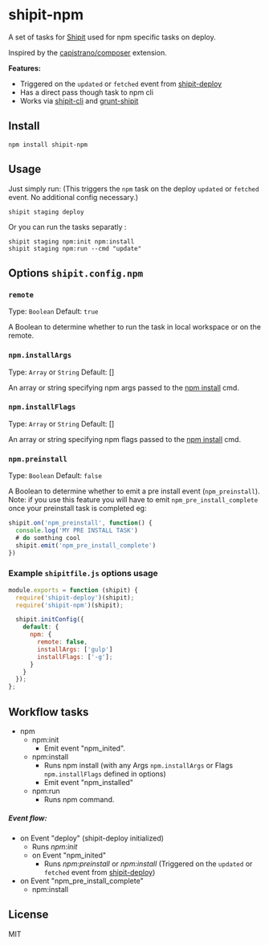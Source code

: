 # shipit-npm

A set of tasks for [Shipit](https://github.com/shipitjs/shipit) used for npm specific tasks on deploy.

Inspired by the [capistrano/composer](https://github.com/capistrano/composer/) extension.


**Features:**

- Triggered on the `updated` or `fetched` event from [shipit-deploy](https://github.com/shipitjs/shipit-deploy)
- Has a direct pass though task to npm cli
- Works via [shipit-cli](https://github.com/shipitjs/shipit) and [grunt-shipit](https://github.com/shipitjs/grunt-shipit)

## Install

```
npm install shipit-npm
```

## Usage

Just simply run: (This triggers the `npm` task on the deploy `updated` or `fetched` event. No additional config necessary.)

```
shipit staging deploy

```

Or you can run the tasks separatly :

```
shipit staging npm:init npm:install
shipit staging npm:run --cmd "update"

```


## Options `shipit.config.npm`

### `remote`

Type: `Boolean`
Default: `true`

A Boolean to determine whether to run the task in local workspace or on the remote.

### `npm.installArgs`

Type: `Array` or `String`
Default: []

An array or string specifying npm args passed to the [npm install](https://docs.npmjs.com/cli/install) cmd.

### `npm.installFlags`

Type: `Array` or `String`
Default: []

An array or string specifying npm flags passed to the [npm install](https://docs.npmjs.com/cli/install) cmd.

### `npm.preinstall`

Type: `Boolean`
Default: `false`

A Boolean to determine whether to emit a pre install event (`npm_preinstall`). Note: if you use this feature you will have to emit `npm_pre_install_complete` once your preinstall task is completed eg:
```js
shipit.on('npm_preinstall', function() {
  console.log('MY PRE INSTALL TASK')
  # do somthing cool
  shipit.emit('npm_pre_install_complete')
})
```


### Example `shipitfile.js` options usage

```js
module.exports = function (shipit) {
  require('shipit-deploy')(shipit);
  require('shipit-npm')(shipit);

  shipit.initConfig({
    default: {
      npm: {
        remote: false,
        installArgs: ['gulp']
        installFlags: ['-g'];
      }
    }
  });
};
```

## Workflow tasks

- npm
  - npm:init
      - Emit event "npm_inited".
  - npm:install
    - Runs npm install (with any Args `npm.installArgs` or Flags `npm.installFlags` defined in options)
    - Emit event "npm_installed"
  - npm:run
      - Runs npm command.

##### Event flow:

- on Event "deploy" (shipit-deploy initialized)
  - Runs *npm:init*
  - on Event "npm_inited"
    - Runs *npm:preinstall* or *npm:install* (Triggered on the `updated` or `fetched` event from [shipit-deploy](https://github.com/shipitjs/shipit-deploy))
- on Event "npm_pre_install_complete"
  - npm:install

## License

MIT
